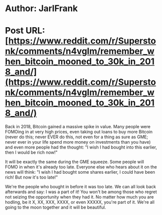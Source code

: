 # Author: JarlFrank
# Post URL: [https://www.reddit.com/r/Superstonk/comments/n4vglm/remember_when_bitcoin_mooned_to_30k_in_2018_and/](https://www.reddit.com/r/Superstonk/comments/n4vglm/remember_when_bitcoin_mooned_to_30k_in_2018_and/)


Back in 2018, Bitcoin gained a massive spike in value. Many people were FOMOing in at very high prices, even taking out loans to buy more Bitcoin (never do this; never EVER do this, not even for a thing as sure as GME; never ever in your life spend more money on investments than you have) and even more people had the thought: "I wish I had bought into this earlier, then I would be rich now!"

It will be exactly the same during the GME squeeze. Some people will FOMO in when it's already too late. Everyone else who hears about it on the news will think: "I wish I had bought some shares earlier, I could have been rich! But now it's too late!"

We're the people who bought in before it was too late. We can all look back afterwards and say: I was a part of it! You won't be among those who regret not seizing the opportunity when they had it. No matter how much you are hodling, be it X, XX, XXX, XXXX, or even XXXXX, you're part of it. We're all going to the moon together and it will be beautiful.